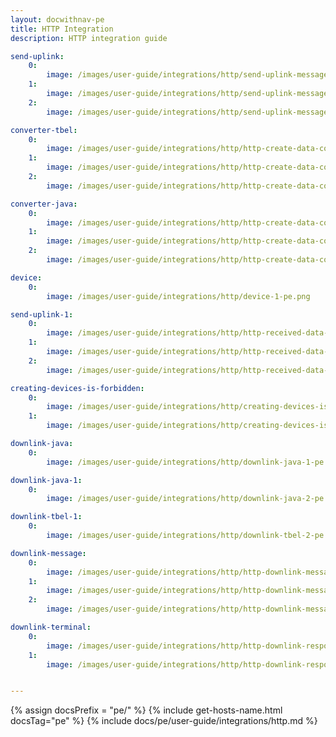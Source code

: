 ```yaml
---
layout: docwithnav-pe
title: HTTP Integration
description: HTTP integration guide 

send-uplink:
    0:
        image: /images/user-guide/integrations/http/send-uplink-message-1-pe.png
    1:
        image: /images/user-guide/integrations/http/send-uplink-message-2-pe.png
    2:
        image: /images/user-guide/integrations/http/send-uplink-message-3-pe.png

converter-tbel:
    0:
        image: /images/user-guide/integrations/http/http-create-data-converters-2-tbel-pe.png
    1:
        image: /images/user-guide/integrations/http/http-create-data-converters-3-tbel-pe.png
    2:
        image: /images/user-guide/integrations/http/http-create-data-converters-4-tbel-pe.png

converter-java:
    0:
        image: /images/user-guide/integrations/http/http-create-data-converters-2-java-pe.png
    1:
        image: /images/user-guide/integrations/http/http-create-data-converters-3-java-pe.png
    2:
        image: /images/user-guide/integrations/http/http-create-data-converters-4-java-pe.png

device:
    0:
        image: /images/user-guide/integrations/http/device-1-pe.png

send-uplink-1:
    0:
        image: /images/user-guide/integrations/http/http-received-data-1-pe.png
    1:
        image: /images/user-guide/integrations/http/http-received-data-2-pe.png
    2:
        image: /images/user-guide/integrations/http/http-received-data-3-pe.png

creating-devices-is-forbidden:
    0:
        image: /images/user-guide/integrations/http/creating-devices-is-forbidden-1-pe.png
    1:
        image: /images/user-guide/integrations/http/creating-devices-is-forbidden-2-pe.png

downlink-java:
    0:
        image: /images/user-guide/integrations/http/downlink-java-1-pe.png

downlink-java-1:
    0:
        image: /images/user-guide/integrations/http/downlink-java-2-pe.png

downlink-tbel-1:
    0:
        image: /images/user-guide/integrations/http/downlink-tbel-2-pe.png

downlink-message:
    0:
        image: /images/user-guide/integrations/http/http-downlink-message-1-pe.png
    1:
        image: /images/user-guide/integrations/http/http-downlink-message-2-pe.png
    2:
        image: /images/user-guide/integrations/http/http-downlink-message-3-pe.png

downlink-terminal:
    0:
        image: /images/user-guide/integrations/http/http-downlink-responce-2-pe.png
    1:
        image: /images/user-guide/integrations/http/http-downlink-responce-1-pe.png


---
```

{% assign docsPrefix = "pe/" %}
{% include get-hosts-name.html docsTag="pe" %}
{% include docs/pe/user-guide/integrations/http.md %}
